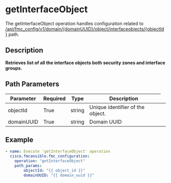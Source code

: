 # getInterfaceObject

The getInterfaceObject operation handles configuration related to [/api/fmc_config/v1/domain/{domainUUID}/object/interfaceobjects/{objectId}](/paths//api/fmc_config/v1/domain/{domain_uuid}/object/interfaceobjects/{object_id}.md) path.&nbsp;
## Description
**Retrieves list of all the interface objects both security zones and interface groups.**

## Path Parameters
| Parameter | Required | Type | Description |
| --------- | -------- | ---- | ----------- |
| objectId | True | string <td colspan=3> Unique identifier of the object. |
| domainUUID | True | string <td colspan=3> Domain UUID |

## Example
```yaml
- name: Execute 'getInterfaceObject' operation
  cisco.fmcansible.fmc_configuration:
    operation: "getInterfaceObject"
    path_params:
        objectId: "{{ object_id }}"
        domainUUID: "{{ domain_uuid }}"

```